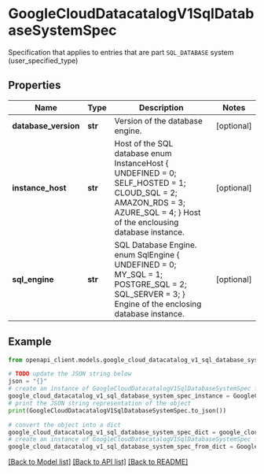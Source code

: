 # GoogleCloudDatacatalogV1SqlDatabaseSystemSpec

Specification that applies to entries that are part `SQL_DATABASE` system (user_specified_type)

## Properties

Name | Type | Description | Notes
------------ | ------------- | ------------- | -------------
**database_version** | **str** | Version of the database engine. | [optional] 
**instance_host** | **str** | Host of the SQL database enum InstanceHost { UNDEFINED &#x3D; 0; SELF_HOSTED &#x3D; 1; CLOUD_SQL &#x3D; 2; AMAZON_RDS &#x3D; 3; AZURE_SQL &#x3D; 4; } Host of the enclousing database instance. | [optional] 
**sql_engine** | **str** | SQL Database Engine. enum SqlEngine { UNDEFINED &#x3D; 0; MY_SQL &#x3D; 1; POSTGRE_SQL &#x3D; 2; SQL_SERVER &#x3D; 3; } Engine of the enclosing database instance. | [optional] 

## Example

```python
from openapi_client.models.google_cloud_datacatalog_v1_sql_database_system_spec import GoogleCloudDatacatalogV1SqlDatabaseSystemSpec

# TODO update the JSON string below
json = "{}"
# create an instance of GoogleCloudDatacatalogV1SqlDatabaseSystemSpec from a JSON string
google_cloud_datacatalog_v1_sql_database_system_spec_instance = GoogleCloudDatacatalogV1SqlDatabaseSystemSpec.from_json(json)
# print the JSON string representation of the object
print(GoogleCloudDatacatalogV1SqlDatabaseSystemSpec.to_json())

# convert the object into a dict
google_cloud_datacatalog_v1_sql_database_system_spec_dict = google_cloud_datacatalog_v1_sql_database_system_spec_instance.to_dict()
# create an instance of GoogleCloudDatacatalogV1SqlDatabaseSystemSpec from a dict
google_cloud_datacatalog_v1_sql_database_system_spec_from_dict = GoogleCloudDatacatalogV1SqlDatabaseSystemSpec.from_dict(google_cloud_datacatalog_v1_sql_database_system_spec_dict)
```
[[Back to Model list]](../README.md#documentation-for-models) [[Back to API list]](../README.md#documentation-for-api-endpoints) [[Back to README]](../README.md)


